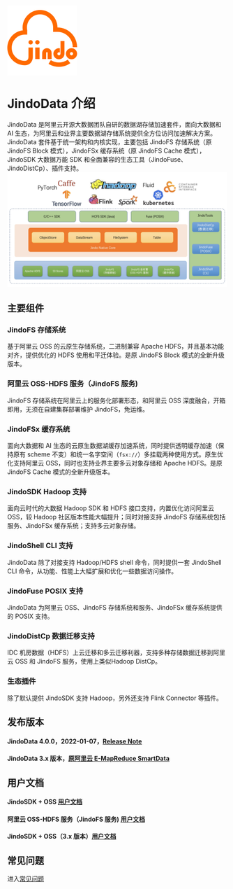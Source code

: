 ![AlibabaCloud JindoData](docs/image/jindo-logo.png)

# JindoData 介绍
JindoData 是阿里云开源大数据团队自研的数据湖存储加速套件，面向大数据和 AI 生态，为阿里云和业界主要数据湖存储系统提供全方位访问加速解决方案。JindoData 套件基于统一架构和内核实现，主要包括 JindoFS 存储系统（原 JindoFS Block 模式），JindoFSx 缓存系统（原 JindoFS Cache 模式），JindoSDK 大数据万能 SDK 和全面兼容的生态工具（JindoFuse、JindoDistCp）、插件支持。
![JindoData](docs/image/jindodata-arch.png)

## 主要组件
### JindoFS 存储系统
基于阿里云 OSS 的云原生存储系统，二进制兼容 Apache HDFS，并且基本功能对齐，提供优化的 HDFS 使用和平迁体验。是原 JindoFS Block 模式的全新升级版本。
### 阿里云 OSS-HDFS 服务（JindoFS 服务)
JindoFS 存储系统在阿里云上的服务化部署形态，和阿里云 OSS 深度融合，开箱即用，无须在自建集群部署维护 JindoFS，免运维。
### JindoFSx 缓存系统
面向大数据和 AI 生态的云原生数据湖缓存加速系统，同时提供透明缓存加速（保持原有 scheme 不变）和统一名字空间（<code>fsx://</code>）多挂载两种使用方式。原生优化支持阿里云 OSS，同时也支持业界主要多云对象存储和 Apache HDFS。是原 JindoFS Cache 模式的全新升级版本。
### JindoSDK Hadoop 支持
面向云时代的大数据 Hadoop SDK 和 HDFS 接口支持，内置优化访问阿里云 OSS，较 Hadoop 社区版本性能大幅提升；同时对接支持 JindoFS 存储系统包括服务、JindoFSx 缓存系统；支持多云对象存储。
### JindoShell CLI 支持
JindoData 除了对接支持 Hadoop/HDFS shell 命令，同时提供一套 JindoShell CLI 命令，从功能、性能上大幅扩展和优化一些数据访问操作。
### JindoFuse POSIX 支持
JindoData 为阿里云 OSS、JindoFS 存储系统和服务、JindoFSx 缓存系统提供的 POSIX 支持。
### JindoDistCp 数据迁移支持
IDC 机房数据（HDFS）上云迁移和多云迁移利器，支持多种存储数据迁移到阿里云 OSS 和 JindoFS 服务，使用上类似Hadoop DistCp。
### 生态插件
除了默认提供 JindoSDK 支持 Hadoop，另外还支持 Flink Connector 等插件。

## 发布版本
#### JindoData 4.0.0，2022-01-07，[Release Note](docs/user/4.x/jindodata-4.0.0-release-notes.md)
#### JindoData 3.x 版本，[原阿里云 E-MapReduce SmartData](https://help.aliyun.com/document_detail/121090.html)

## 用户文档
#### JindoSDK + OSS [用户文档](docs/user/4.x/oss/outline.md)
#### 阿里云 OSS-HDFS 服务（JindoFS 服务) [用户文档](docs/user/4.x/jindofs/outline.md)
#### JindoSDK + OSS（3.x 版本）[用户文档](docs/user/3.x/outline.md)

## 常见问题
进入[常见问题](docs/user/faq.md)
